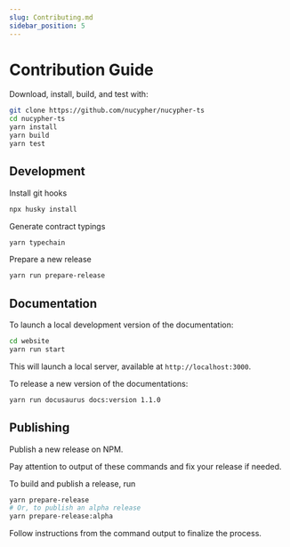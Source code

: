 ```yaml
---
slug: Contributing.md
sidebar_position: 5
---
```


# Contribution Guide

Download, install, build, and test with:

```bash
git clone https://github.com/nucypher/nucypher-ts
cd nucypher-ts
yarn install
yarn build
yarn test
```

## Development

Install git hooks

```bash
npx husky install
```

Generate contract typings

```bash
yarn typechain
```

Prepare a new release

```bash
yarn run prepare-release
```

## Documentation

To launch a local development version of the documentation:

```bash
cd website
yarn run start
```
This will launch a local server, available at `http://localhost:3000`.

To release a new version of the documentations:

```bash
yarn run docusaurus docs:version 1.1.0
```

## Publishing

Publish a new release on NPM.

Pay attention to output of these commands and fix your release if needed.

To build and publish a release, run

```bash
yarn prepare-release
# Or, to publish an alpha release
yarn prepare-release:alpha
```

Follow instructions from the command output to finalize the process.